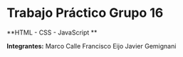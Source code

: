 # Trabajo Práctico Grupo 16
**HTML - CSS - JavaScript **

**Integrantes:**
Marco Calle
Francisco Eijo
Javier Gemignani